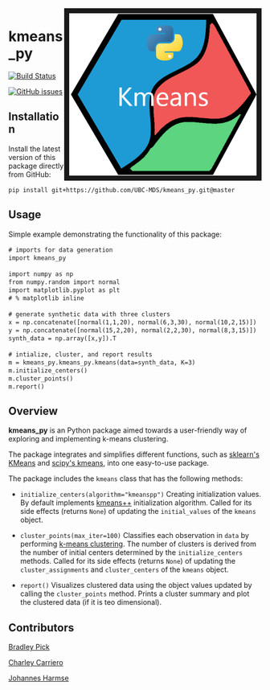 <img src="docs/images/logo_py_crop.png" align="right" border = "10" />

# kmeans_py

[![Build Status](https://travis-ci.org/UBC-MDS/kmeans_py.svg?branch=master)](https://travis-ci.org/UBC-MDS/kmeans_py)

[![GitHub issues](https://img.shields.io/github/issues/UBC-MDS/kmeans_py.svg)](https://github.com/UBC-MDS/kmeans_py/issues)

## Installation

Install the latest version of this package directly from GitHub:

```
pip install git+https://github.com/UBC-MDS/kmeans_py.git@master
```

## Usage

Simple example demonstrating the functionality of this package:

```
# imports for data generation
import kmeans_py

import numpy as np
from numpy.random import normal
import matplotlib.pyplot as plt
# % matplotlib inline

# generate synthetic data with three clusters
x = np.concatenate([normal(1,1,20), normal(6,3,30), normal(10,2,15)])
y = np.concatenate([normal(15,2,20), normal(2,2,30), normal(8,3,15)])
synth_data = np.array([x,y]).T

# intialize, cluster, and report results
m = kmeans_py.kmeans_py.kmeans(data=synth_data, K=3)
m.initialize_centers()
m.cluster_points()
m.report()
```

## Overview

**kmeans_py** is an Python package aimed towards a user-friendly way of exploring and implementing k-means clustering.

The package integrates and simplifies different functions, such as [sklearn's KMeans](http://scikit-learn.org/stable/modules/generated/sklearn.cluster.KMeans.html) and [scipy's kmeans](https://docs.scipy.org/doc/scipy-0.15.1/reference/generated/scipy.cluster.vq.kmeans.html), into one easy-to-use package.

The package includes the `kmeans` class that has the following methods:

* `initialize_centers(algorithm="kmeanspp")` Creating initialization values. By default implements [kmeans++](https://en.wikipedia.org/wiki/K-means%2B%2B) initialization algorithm. Called for its side effects (returns `None`) of updating the `initial_values` of the `kmeans` object.

* `cluster_points(max_iter=100)` Classifies each observation in `data` by performing [k-means clustering](https://en.wikipedia.org/wiki/K-means_clustering). The number of clusters is derived from the number of initial centers determined by the `initialize_centers` methods. Called for its side effects (returns `None`) of updating the `cluster_assignments` and `cluster_centers` of the `kmeans` object.

* `report()` Visualizes clustered data using the object values updated by calling the `cluster_points` method. Prints a cluster summary and plot
the clustered data (if it is teo dimensional).

## Contributors

[Bradley Pick](https://github.com/bradleypick)

[Charley Carriero](https://github.com/charcarr)

[Johannes Harmse](https://github.com/johannesharmse)
